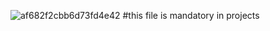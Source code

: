 ![af682f2cbb6d73fd4e42](https://user-images.githubusercontent.com/96126445/153772065-e24915d2-8f4b-4df0-b8ae-62f700abd2e3.jpg)
#this file is mandatory in projects

